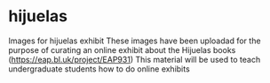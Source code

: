 # hijuelas
Images for hijuelas exhibit
These images have been uploadad for the purpose of curating an online exhibit about the Hijuelas books (https://eap.bl.uk/project/EAP931)
This material will be used to teach undergraduate students how to do online exhibits 
